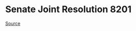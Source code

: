 # Senate Joint Resolution 8201

[Source](http://lawfilesext.leg.wa.gov/biennium/2021-22/Xml/Bills/Senate%20Joint%20Resolutions/8201.xml)